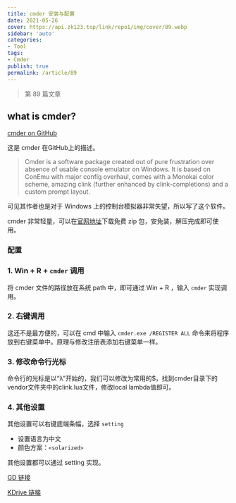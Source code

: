 ```yaml
---
title: cmder 安装与配置
date: 2021-05-26
cover: https://api.zk123.top/link/repo1/img/cover/89.webp
sidebar: 'auto'
categories:
- Tool
tags:
- Cmder
publish: true
permalink: /article/89
---
```


> 第 89 篇文章
<!-- more -->

## what is cmder?
[cmder on GitHub](https://github.com/cmderdev/cmder)

这是 cmder 在GitHub上的描述。

> Cmder is a software package created out of pure frustration over absence of usable console emulator on Windows. It is based on ConEmu with major config overhaul, comes with a Monokai color scheme, amazing clink (further enhanced by clink-completions) and a custom prompt layout.

可见其作者也是对于 Windows 上的控制台模拟器非常失望，所以写了这个软件。

cmder 非常轻量，可以在[官网地址](https://cmder.net/)下载免费 zip 包，安免装，解压完成即可使用。

### 配置
### 1. Win + R + `cmder` 调用
将 cmder 文件的路径放在系统 path 中，即可通过 Win + R ，输入 `cmder` 实现调用。

### 2. 右键调用
这还不是最方便的，可以在 cmd 中输入 `cmder.exe /REGISTER ALL` 命令来将程序放到右键菜单中。原理与修改注册表添加右键菜单一样。

### 3. 修改命令行光标
命令行的光标是以“λ”开始的，我们可以修改为常用的$，找到cmder目录下的vendor文件夹中的clink.lua文件，修改local lambda值即可。

### 4. 其他设置
其他设置可以右键底端条幅，选择 `setting`

- 设置语言为中文
- 颜色方案：`<solarized>`

其他设置都可以通过 setting 实现。

[GD 链接](https://drive.google.com/file/d/1sGDB6wv0xLPeZOYpZandsm0MO27DbiLN/view?usp=sharing)

[KDrive 链接](https://drive.zk123.top/api/v3/file/source/1027/cmder.zip?sign=uB51MCu9TixZXkCI8ZiNNO9xs7MRZn7AWUXnG_B5gl8%3D%3A0)
